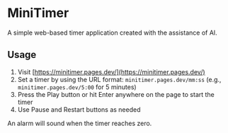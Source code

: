 # MiniTimer

A simple web-based timer application created with the assistance of AI.

## Usage

1. Visit [https://minitimer.pages.dev/](https://minitimer.pages.dev/)
2. Set a timer by using the URL format: `minitimer.pages.dev/mm:ss` (e.g., `minitimer.pages.dev/5:00` for 5 minutes)
3. Press the Play button or hit Enter anywhere on the page to start the timer
4. Use Pause and Restart buttons as needed

An alarm will sound when the timer reaches zero.